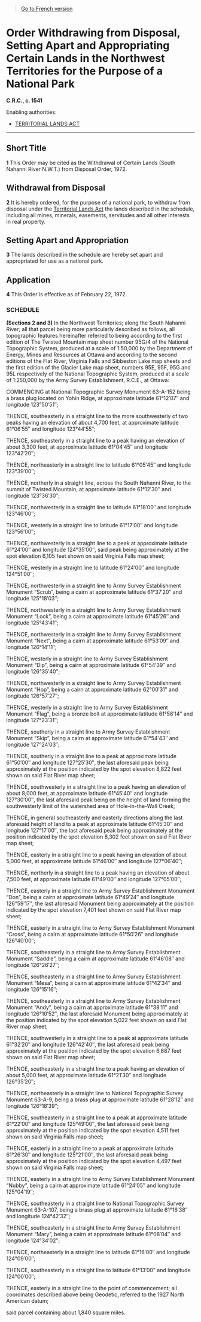 > [Go to French version](/fr/Règlements/Codification%20des%20règlements%20du%20Canada/1501-1600/C.R.C.,%20ch.%201541.md)

# Order Withdrawing from Disposal, Setting Apart and Appropriating Certain Lands in the Northwest Territories for the Purpose of a National Park

**C.R.C., c. 1541**

Enabling authorities: 
- [TERRITORIAL LANDS ACT](/en/Acts/Revised%20Statutes%20of%20Canada/T/T-7.md)

----------



## Short Title


**1** This Order may be cited as the Withdrawal of Certain Lands (South Nahanni River N.W.T.) from Disposal Order, 1972.




## Withdrawal from Disposal


**2** It is hereby ordered, for the purpose of a national park, to withdraw from disposal under the [Territorial Lands Act](/en/Acts/Revised%20Statutes%20of%20Canada/T/T-7.md) the lands described in the schedule, including all mines, minerals, easements, servitudes and all other interests in real property.




## Setting Apart and Appropriation


**3** The lands described in the schedule are hereby set apart and appropriated for use as a national park.




## Application


**4** This Order is effective as of February 22, 1972.




### **SCHEDULE** 
**(Sections 2 and 3)**
In the Northwest Territories; along the South Nahanni River; all that parcel being more particularly described as follows, all topographic features hereinafter referred to being according to the first edition of The Twisted Mountain map sheet number 95G/4 of the National Topographic System, produced at a scale of 1:50,000 by the Department of Energy, Mines and Resources at Ottawa and according to the second editions of the Flat River, Virginia Falls and Sibbeston Lake map sheets and the first edition of the Glacier Lake map sheet, numbers 95E, 95F, 95G and 95L respectively of the National Topographic System, produced at a scale of 1:250,000 by the Army Survey Establishment, R.C.E., at Ottawa:

COMMENCING at National Topographic Survey Monument 63-A-152 being a brass plug located on Yohin Ridge, at approximate latitude 61°12′07″ and longitude 123°50′51″;



THENCE, southeasterly in a straight line to the more southwesterly of two peaks having an elevation of about 4,700 feet, at approximate latitude 61°06′55″ and longitude 123°44′55″;



THENCE, southeasterly in a straight line to a peak having an elevation of about 3,300 feet, at approximate latitude 61°04′45″ and longitude 123°42′20″;



THENCE, northeasterly in a straight line to latitude 61°05′45″ and longitude 123°39′00″;



THENCE, northerly in a straight line, across the South Nahanni River, to the summit of Twisted Mountain, at approximate latitude 61°12′30″ and longitude 123°36′30″;



THENCE, northwesterly in a straight line to latitude 61°18′00″ and longitude 123°46′00″;



THENCE, westerly in a straight line to latitude 61°17′00″ and longitude 123°56′00″;



THENCE, northwesterly in a straight line to a peak at approximate latitude 61°24′00″ and longitude 124°35′00″, said peak being approximately at the spot elevation 6,105 feet shown on said Virginia Falls map sheet;



THENCE, westerly in a straight line to latitude 61°24′00″ and longitude 124°51′00″;



THENCE, northwesterly in a straight line to Army Survey Establishment Monument “Scrub”, being a cairn at approximate latitude 61°37′20″ and longitude 125°18′03″;



THENCE, northwesterly in a straight line to Army Survey Establishment Monument “Lock”, being a cairn at approximate latitude 61°45′26″ and longitude 125°43′41″;



THENCE, northwesterly in a straight line to Army Survey Establishment Monument “Next”, being a cairn at approximate latitude 61°53′09″ and longitude 126°14′11″;



THENCE, westerly in a straight line to Army Survey Establishment Monument “Dip”, being a cairn at approximate latitude 61°54′39″ and longitude 126°35′40″;



THENCE, northwesterly in a straight line to Army Survey Establishment Monument “Hop”, being a cairn at approximate latitude 62°00′31″ and longitude 126°57′27″;



THENCE, westerly in a straight line to Army Survey Establishment Monument “Flag”, being a bronze bolt at approximate latitude 61°58′14″ and longitude 127°23′31″;



THENCE, southerly in a straight line to Army Survey Establishment Monument “Skip”, being a cairn at approximate latitude 61°54′43″ and longitude 127°24′03″;



THENCE, southerly in a straight line to a peak at approximate latitude 61°50′00″ and longitude 127°25′30″, the last aforesaid peak being approximately at the position indicated by the spot elevation 8,822 feet shown on said Flat River map sheet;



THENCE, southwesterly in a straight line to a peak having an elevation of about 8,000 feet, at approximate latitude 61°45′40″ and longitude 127°30′00″, the last aforesaid peak being on the height of land forming the southwesterly limit of the watershed area of Hole-in-the-Wall Creek;



THENCE, in general southeasterly and easterly directions along the last aforesaid height of land to a peak at approximate latitude 61°45′30″ and longitude 127°17′00″, the last aforesaid peak being approximately at the position indicated by the spot elevation 8,302 feet shown on said Flat River map sheet;



THENCE, easterly in a straight line to a peak having an elevation of about 5,000 feet, at approximate latitude 61°46′00″ and longitude 127°06′40″;



THENCE, northerly in a straight line to a peak having an elevation of about 7,500 feet, at approximate latitude 61°49′00″ and longitude 127°05′00″;



THENCE, easterly in a straight line to Army Survey Establishment Monument “Don”, being a cairn at approximate latitude 61°49′24″ and longitude 126°59′17″, the last aforesaid Monument being approximately at the position indicated by the spot elevation 7,401 feet shown on said Flat River map sheet;



THENCE, easterly in a straight line to Army Survey Establishment Monument “Cross”, being a cairn at approximate latitude 61°50′26″ and longitude 126°40′00″;



THENCE, southeasterly in a straight line to Army Survey Establishment Monument “Saddle”, being a cairn at approximate latitude 61°46′08″ and longitude 126°26′27″;



THENCE, southeasterly in a straight line to Army Survey Establishment Monument “Mesa”, being a cairn at approximate latitude 61°42′34″ and longitude 126°15′16″;



THENCE, southeasterly in a straight line to Army Survey Establishment Monument “Andy”, being a cairn at approximate latitude 61°38′11″ and longitude 126°10′52″, the last aforesaid Monument being approximately at the position indicated by the spot elevation 5,022 feet shown on said Flat River map sheet;



THENCE, southwesterly in a straight line to a peak at approximate latitude 61°32′20″ and longitude 126°42′40″, the last aforesaid peak being approximately at the position indicated by the spot elevation 6,687 feet shown on said Flat River map sheet;



THENCE, southeasterly in a straight line to a peak having an elevation of about 5,000 feet, at approximate latitude 61°21′30″ and longitude 126°35′20″;



THENCE, northeasterly in a straight line to National Topographic Survey Monument 63-A-9, being a brass plug at approximate latitude 61°28′12″ and longitude 126°18′39″;



THENCE, southeasterly in a straight line to a peak at approximate latitude 61°22′00″ and longitude 125°49′00″, the last aforesaid peak being approximately at the position indicated by the spot elevation 4,511 feet shown on said Virginia Falls map sheet;



THENCE, easterly in a straight line to a peak at approximate latitude 61°26′30″ and longitude 125°21′00″, the last aforesaid peak being approximately at the position indicated by the spot elevation 4,497 feet shown on said Virginia Falls map sheet;



THENCE, easterly in a straight line to Army Survey Establishment Monument “Nubby”, being a cairn at approximate latitude 61°24′05″ and longitude 125°04′19″;



THENCE, southeasterly in a straight line to National Topographic Survey Monument 63-A-107, being a brass plug at approximate latitude 61°16′38″ and longitude 124°42′32″;



THENCE, southeasterly in a straight line to Army Survey Establishment Monument “Mary”, being a cairn at approximate latitude 61°08′04″ and longitude 124°34′02″;



THENCE, northeasterly in a straight line to latitude 61°16′00″ and longitude 124°09′00″;



THENCE, southeasterly in a straight line to latitude 61°13′00″ and longitude 124°00′00″;



THENCE, easterly in a straight line to the point of commencement; all coordinates described above being Geodetic, referred to the 1927 North American datum;



said parcel containing about 1,840 square miles.





